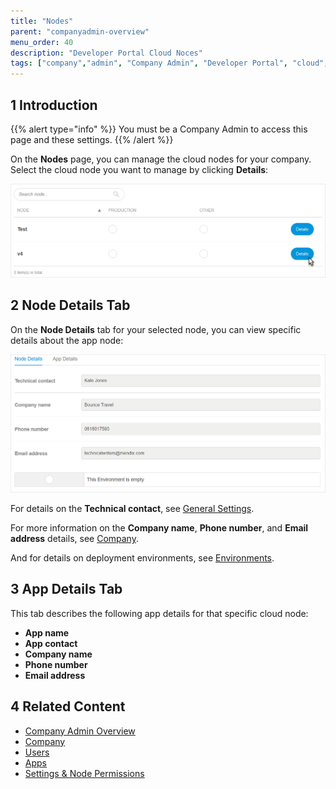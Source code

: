 ```yaml
---
title: "Nodes"
parent: "companyadmin-overview"
menu_order: 40
description: "Developer Portal Cloud Noces"
tags: ["company","admin", "Company Admin", "Developer Portal", "cloud", "node"]
---
```


## 1 Introduction

{{% alert type="info" %}}
You must be a Company Admin to access this page and these settings.
{{% /alert %}}

On the **Nodes** page, you can manage the cloud nodes for your company. Select the cloud node you want to manage by clicking **Details**:

![](attachments/companyadmin/node-select.png)

## 2 Node Details Tab

On the **Node Details** tab for your selected node,  you can view specific details about the app node:

![](attachments/companyadmin/node-details.png)

For details on the **Technical contact**, see [General Settings](../settings/general-settings).

For more information on the **Company name**, **Phone number**, and **Email address** details, see [Company](company).

And for details on deployment environments, see [Environments](../deploy/environments).

## 3 App Details Tab

This tab describes the following app details for that specific cloud node:

* **App name**
* **App contact**
* **Company name**
* **Phone number**
* **Email address**

## 4 Related Content

* [Company Admin Overview](companyadmin-overview)
* [Company](company)
* [Users](nodes)
* [Apps](apps)
* [Settings & Node Permissions](../settings/node-permissions)
